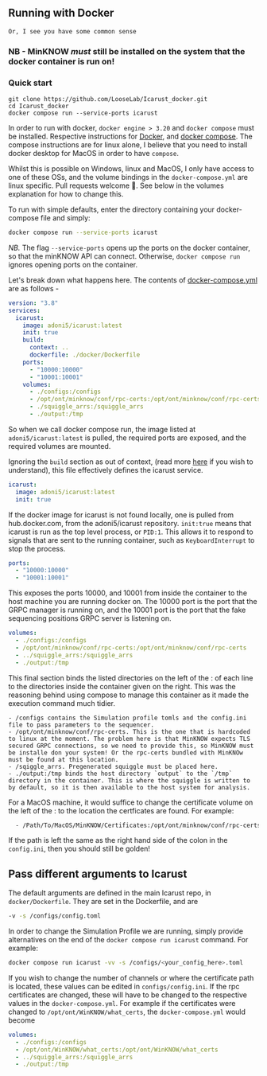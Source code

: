 ## Running with Docker

    Or, I see you have some common sense

### NB - MinKNOW _must_ still be installed on the system that the docker container is run on!

### Quick start

```nu
git clone https://github.com/LooseLab/Icarust_docker.git
cd Icarust_docker
docker compose run --service-ports icarust
```


In order to run with docker, `docker engine > 3.20` and `docker compose` must be installed. Respective instructions for [Docker](https://docs.docker.com/engine/install/ubuntu/#set-up-the-repository), and [docker compose](https://docs.docker.com/compose/install/linux/#install-using-the-repository). The compose instructions are for linux alone, I believe that you need to install docker desktop for MacOS in order to have `compose`.

Whilst this is possible on Windows, linux and MacOS, I only have access to one of these OSs, and the volume bindings in the `docker-compose.yml` are linux specific. Pull requests welcome 👀. See below in the volumes explanation for how to change this.

To run with simple defaults, enter the directory containing your docker-compose file and simply:

```bash
docker compose run --service-ports icarust
```
*NB.* The flag `--service-ports` opens up the ports on the docker container, so that the minKNOW API can connect. Otherwise, `docker compose run` ignores opening ports on the container.

Let's break down what happens here. The contents of [docker-compose.yml](docker-compose.yml) are as follows - 

```yaml
version: "3.8"
services:
  icarust:
    image: adoni5/icarust:latest
    init: true
    build:
      context: ..
      dockerfile: ./docker/Dockerfile
    ports:
      - "10000:10000"
      - "10001:10001"
    volumes:
      - ./configs:/configs
      - /opt/ont/minknow/conf/rpc-certs:/opt/ont/minknow/conf/rpc-certs
      - ./squiggle_arrs:/squiggle_arrs
      - ./output:/tmp

```

So when we call docker compose run, the image listed at `adoni5/icarust:latest` is pulled, the required ports are exposed, and the required volumes are mounted. 

Ignoring the `build` section as out of context, (read more [here](https://docs.docker.com/compose/compose-file/build/) if you wish to understand), this file effectively defines the icarust service. 

```yaml
icarust:
  image: adoni5/icarust:latest
  init: true
```

If the docker image for icarust is not found locally, one is pulled from hub.docker.com, from the adoni5/icarust repository. `init:true` means that icarust is run as the top level process, or `PID:1`. This allows it to respond to signals that are sent to the running container, such as `KeyboardInterrupt` to stop the process.

```yaml 
ports:
  - "10000:10000"
  - "10001:10001"
```

This exposes the ports 10000, and 10001 from inside the container to the host machine you are running docker on. The 10000 port is the port that the GRPC manager is running on, and the 10001 port is the port that the fake sequencing positions GRPC server is listening on. 

```yaml
volumes:
  - ./configs:/configs
  - /opt/ont/minknow/conf/rpc-certs:/opt/ont/minknow/conf/rpc-certs
  - ../squiggle_arrs:/squiggle_arrs
  - ./output:/tmp
```

This final section binds the listed directories on the left of the : of each line to the directories inside the container given on the right. This was the reasoning behind using compose to manage this container as it made the execution command much tidier. 

    - /configs contains the Simulation profile tomls and the config.ini file to pass parameters to the sequencer.
    - /opt/ont/minknow/conf/rpc-certs. This is the one that is hardcoded to linux at the moment. The problem here is that MinKNOW expects TLS secured GRPC connections, so we need to provide this, so MinKNOW must be installe don your system! Or the rpc-certs bundled with MinKNOw must be found at this location.
    - /sqiggle_arrs. Pregenerated squiggle must be placed here.
    - ./output:/tmp binds the host directory `output` to the `/tmp` directory in the container. This is where the squiggle is written to by default, so it is then available to the host system for analysis.

For a MacOS machine, it would suffice to change the certificate volume on the left of the : to the location the certficates are found. For example:

```bash
  - /Path/To/MacOS/MinKNOW/Certificates:/opt/ont/minknow/conf/rpc-certs
```

If the path is left the same as the right hand side of the colon in the `config.ini`, then you should still be golden!

## Pass different arguments to Icarust

The default arguments are defined in the main Icarust repo, in `docker/Dockerfile`. They are set in the Dockerfile, and are

```bash
-v -s /configs/config.toml
```

In order to change the Simulation Profile we are running, simply provide alternatives on the end of the `docker compose run icarust` command. For example: 

```bash
docker compose run icarust -vv -s /configs/<your_config_here>.toml
```

If you wish to change the number of channels or where the certificate path is located, these values can be edited in `configs/config.ini`. If the rpc certificates are changed, these will have to be changed to the respective values in the `docker-compose.yml`. For example if the certificates were changed to `/opt/ont/WinKNOW/what_certs`, the `docker-compose.yml` would become

```yaml
volumes:
  - ./configs:/configs
  - /opt/ont/WinKNOW/what_certs:/opt/ont/WinKNOW/what_certs
  - ../squiggle_arrs:/squiggle_arrs
  - ./output:/tmp

```
